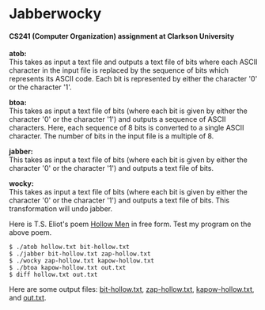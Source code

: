 # Jabberwocky

<h4>CS241 (Computer Organization) assignment at Clarkson University</h2>

<strong>atob:</strong><br>
This takes as input a text file and outputs a text file of bits where each ASCII character in the input file is replaced by the sequence of bits which represents its ASCII code. Each bit is represented by either the character '0' or the character '1'.

<strong>btoa:</strong><br>
This takes as input a text file of bits (where each bit is given by either the character '0' or the character '1') and outputs a sequence of ASCII characters. Here, each sequence of 8 bits is converted to a single ASCII character. The number of bits in the input file is a multiple of 8.

<strong>jabber:</strong><br>
This takes as input a text file of bits (where each bit is given by either the character '0' or the character '1') and outputs a text file of bits.

<strong>wocky:</strong><br>
This takes as input a text file of bits (where each bit is given by either the character '0' or the character '1') and outputs a text file of bits. This transformation will undo jabber.

Here is T.S. Eliot's poem <a href="hollow.txt">Hollow Men</a> in free form.
Test my program on the above poem.

    $ ./atob hollow.txt bit-hollow.txt
    $ ./jabber bit-hollow.txt zap-hollow.txt
    $ ./wocky zap-hollow.txt kapow-hollow.txt
    $ ./btoa kapow-hollow.txt out.txt
    $ diff hollow.txt out.txt
Here are some output files: <a href="bit-hollow.txt">bit-hollow.txt</a>, <a href="zap-hollow.txt">zap-hollow.txt</a>, <a href="kapow-hollow.txt">kapow-hollow.txt</a>, and <a href="out.txt">out.txt</a>.
